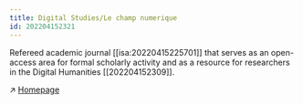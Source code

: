 ```yaml
---
title: Digital Studies/Le champ numerique
id: 202204152321
---
```


Refereed academic journal [[isa:20220415225701]] that serves as an open-access area for formal scholarly activity and as a resource for researchers in the Digital Humanities [[202204152309]].

↗ [Homepage](https://www.digitalstudies.org/)
